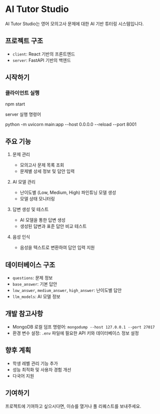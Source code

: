 # AI Tutor Studio

AI Tutor Studio는 영어 모의고사 문제에 대한 AI 기반 튜터링 시스템입니다.

## 프로젝트 구조

- `client`: React 기반의 프론트엔드
- `server`: FastAPI 기반의 백엔드

## 시작하기

### 클라이언트 실행

npm start

server 실행 명령어

python -m uvicorn main:app --host 0.0.0.0 --reload --port 8001

## 주요 기능

1. 문제 관리

   - 모의고사 문제 목록 조회
   - 문제별 상세 정보 및 답안 입력

2. AI 모델 관리

   - 난이도별 (Low, Medium, High) 파인튜닝 모델 생성
   - 모델 상태 모니터링

3. 답변 생성 및 테스트

   - AI 모델을 통한 답변 생성
   - 생성된 답변과 표준 답안 비교 테스트

4. 음성 인식
   - 음성을 텍스트로 변환하여 답안 입력 지원

## 데이터베이스 구조

- `questions`: 문제 정보
- `base_answer`: 기본 답안
- `low_answer`, `medium_answer`, `high_answer`: 난이도별 답안
- `llm_models`: AI 모델 정보

## 개발 참고사항

- MongoDB 로컬 덤프 명령어: `mongodump --host 127.0.0.1 --port 27017`
- 환경 변수 설정: `.env` 파일에 필요한 API 키와 데이터베이스 정보 설정

## 향후 계획

- 학생 레벨 관리 기능 추가
- 성능 최적화 및 사용자 경험 개선
- 다국어 지원

## 기여하기

프로젝트에 기여하고 싶으시다면, 이슈를 열거나 풀 리퀘스트를 보내주세요.
